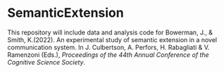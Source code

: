 # SemanticExtension

This repository will include data and analysis code for Bowerman, J., & Smith, K.(2022). An experimental study of semantic extension in a novel communication system. In J. Culbertson, A. Perfors, H. Rabagliati & V. Ramenzoni (Eds.), *Proceedings of the 44th Annual Conference of the Cognitive Science Society*.